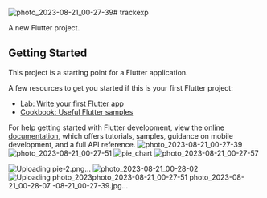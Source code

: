 ![photo_2023-08-21_00-27-39](https://github.com/vipen07/trackexp/assets/84044828/2d4e080f-6adc-4885-8443-4b007a77771c)# trackexp

A new Flutter project.

## Getting Started

This project is a starting point for a Flutter application.

A few resources to get you started if this is your first Flutter project:

- [Lab: Write your first Flutter app](https://docs.flutter.dev/get-started/codelab)
- [Cookbook: Useful Flutter samples](https://docs.flutter.dev/cookbook)

For help getting started with Flutter development, view the
[online documentation](https://docs.flutter.dev/), which offers tutorials,
samples, guidance on mobile development, and a full API reference.
![photo_2023-08-21_00-27-39](https://github.com/vipen07/trackexp/assets/84044828/915ea6a2-8759-4ee9-b094-05273c4205ea)
![photo_2023-08-21_00-27-51](https://github.com/vipen07/trackexp/assets/84044828/ae2da746-6142-4b44-934a-ad99a0d485f2)
![pie_chart](https://github.com/vipen07/trackexp/assets/84044828/94971753-a976-4a67-b6cf-8e32008d002a)
![photo_2023-08-21_00-27-57](https://github.com/vipen07/trackexp/assets/84044828/aadc8a12-bf73-4322-8548-094547818acb)

![Uploading pie-2.png…]()
![photo_2023-08-21_00-28-02](https://github.com/vipen07/trackexp/assets/84044828/1d65ae66-36e6-43f3-aabf-1157dd75b0c0)
![Uploading photo_2023![photo_2023-08-21_00-27-51](https://github.com/vipen07/trackexp/assets/84044828/392602a9-7edb-41bd-a01e-86a6aa73ef22)
![photo_2023-08-21_00-28-07](https://github.com/vipen07/trackexp/assets/84044828/7d062280-e9cb-4331-bb47-f9dd5c22e556)
-08-21_00-27-39.jpg…]()
